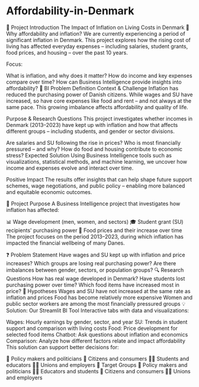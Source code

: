 # Affordability-in-Denmark
📌 Project Introduction
The Impact of Inflation on Living Costs in Denmark
📌 Why affordability and inflation?
We are currently experiencing a period of significant inflation in Denmark. This project explores how the rising cost of living has affected everyday expenses – including salaries, student grants, food prices, and housing – over the past 10 years.

Focus:

What is inflation, and why does it matter?
How do income and key expenses compare over time?
How can Business Intelligence provide insights into affordability?
🎯 BI Problem Definition
Context & Challenge
Inflation has reduced the purchasing power of Danish citizens. While wages and SU have increased, so have core expenses like food and rent – and not always at the same pace. This growing imbalance affects affordability and quality of life.

Purpose & Research Questions
This project investigates whether incomes in Denmark (2013–2023) have kept up with inflation and how that affects different groups – including students, and gender or sector divisions.

Are salaries and SU following the rise in prices?
Who is most financially pressured – and why?
How do food and housing contribute to economic stress?
Expected Solution
Using Business Intelligence tools such as visualizations, statistical methods, and machine learning, we uncover how income and expenses evolve and interact over time.

Positive Impact
The results offer insights that can help shape future support schemes, wage negotiations, and public policy – enabling more balanced and equitable economic outcomes.

🎯 Project Purpose
A Business Intelligence project that investigates how inflation has affected:

📊 Wage development (men, women, and sectors)
🎓 Student grant (SU) recipients' purchasing power
🛒 Food prices and their increase over time
The project focuses on the period 2013–2023, during which inflation has impacted the financial wellbeing of many Danes.

❓ Problem Statement
Have wages and SU kept up with inflation and price increases?
Which groups are losing real purchasing power?
Are there imbalances between gender, sectors, or population groups?
🔍 Research Questions
How has real wage developed in Denmark?
Have students lost purchasing power over time?
Which food items have increased most in price?
🧪 Hypotheses
Wages and SU have not increased at the same rate as inflation and prices
Food has become relatively more expensive
Women and public sector workers are among the most financially pressured groups
💡 Solution: Our Streamlit BI Tool
Interactive tabs with data and visualizations:

Wages: Hourly earnings by gender, sector, and year
SU: Trends in student support and comparison with living costs
Food: Price development for selected food items
Chatbot: Ask questions about inflation and economics
Comparison: Analyze how different factors relate and impact affordability
This solution can support better decisions for:

📌 Policy makers and politicians
🧾 Citizens and consumers
🧑‍🏫 Students and educators
🧑‍💼 Unions and employers
👥 Target Groups
📌 Policy makers and politicians
🧑‍🏫 Educators and students
🧾 Citizens and consumers
🧑‍💼 Unions and employers
